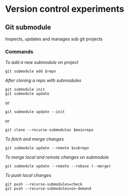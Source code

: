 # Version control experiments

## Git submodule

Inspects, updates and manages sub git projects

### Commands

*To add a new submodule on project*

```gitexclude
git submodule add $repo
```

*After cloning a repo with submodules*

```gitexclude
git submodule init
git submodule update
```

or 

```gitexclude
git submodule update --init
```

or

```gitexclude
git clone --recurse-submodules $mainrepo
```

*To fetch and merge changes*

```gitexclude
git submodule update --remote $subrepo
```

*To merge local and remote changes on submodule*

```gitexclude
git submodule update --remote --rebase (--merge)
```

*To push local changes*

```gitexclude
git push --recurse-submodules=check
git push --recurse-submodules=on-demand
```